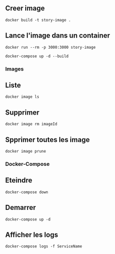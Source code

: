 ## Creer image
```docker build -t story-image .```

## Lance l'image dans un container
```docker run --rm -p 3000:3000 story-image```

```docker-compose up -d --build```

### Images

## Liste

```docker image ls```

## Supprimer

```docker image rm imageId```

## Spprimer toutes les image

```docker image prune```

### Docker-Compose

## Eteindre

```docker-compose down```

## Demarrer

```docker-compose up -d```

## Afficher les logs

```docker-compose logs -f ServiceName```